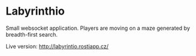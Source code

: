# Labyrinthio

Small websocket application. Players are moving on a maze generated by breadth-first search. 

Live version: http://labyrintio.rostiapp.cz/
